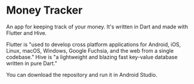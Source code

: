 # Money Tracker

An app for keeping track of your money. It's written in Dart and made with Flutter and Hive.

Flutter is "used to develop cross platform applications for Android, iOS, Linux, macOS, Windows, Google Fuchsia, and the web from a single codebase." Hive is "a lightweight and blazing fast key-value database written in pure Dart."

You can download the repository and run it in Android Studio.
